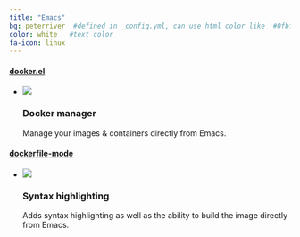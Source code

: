 ```yaml
---
title: "Emacs"
bg: peterriver  #defined in _config.yml, can use html color like '#0fbfcf'
color: white   #text color
fa-icon: linux
---
```


#### [docker.el](https://github.com/Silex/docker.el)

<ul class="screenshot-images">
  <li>
    <img src="https://raw.githubusercontent.com/Silex/docker.el/master/screenshots/images.png">
    <h3>Docker manager</h3>
    <p>Manage your images & containers directly from Emacs.</p>
  </li>
</ul>


#### [dockerfile-mode](https://github.com/spotify/dockerfile-mode)

<ul class="screenshot-images">
  <li>
    <img src="../img/misc/emacs-dockerfile.png">
    <h3>Syntax highlighting</h3>
    <p>Adds syntax highlighting as well as the ability to build the image directly from Emacs.</p>
  </li>
</ul>
